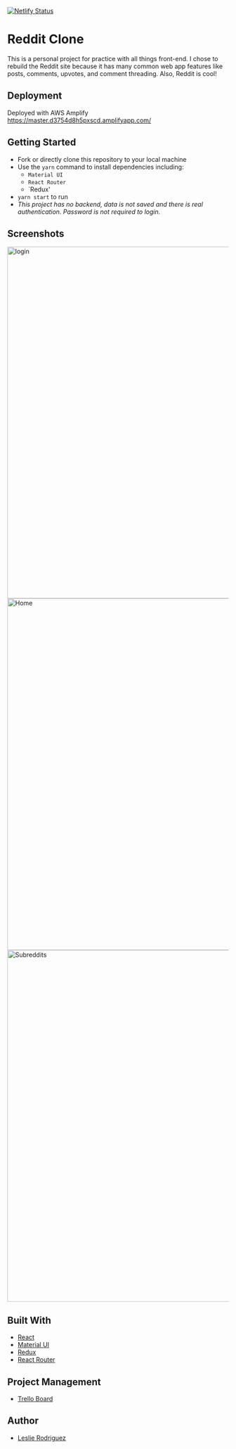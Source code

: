 [![Netlify Status](https://api.netlify.com/api/v1/badges/ee655f24-2c41-4f24-b304-73c4083a0954/deploy-status)](https://app.netlify.com/sites/lesliesredditclone/deploys)

# Reddit Clone
This is a personal project for practice with all things front-end. I chose to rebuild the Reddit site because it has many common web app features like posts, comments, upvotes, and comment threading. Also, Reddit is cool!

## Deployment
Deployed with AWS Amplify
https://master.d3754d8h5pxscd.amplifyapp.com/

## Getting Started

- Fork or directly clone this repository to your local machine
- Use the `yarn` command to install dependencies including:
  - `Material UI`
  - `React Router`
  - `Redux'
- `yarn start` to run
- *This project has no backend, data is not saved and there is real authentication. Password is not required to login.*

## Screenshots
<img src="https://github.com/rleslie1015/reddit-clone/blob/master/src/assets/login.png" alt='login' width=800 />
<img src="https://github.com/rleslie1015/reddit-clone/blob/master/src/assets/home.png" alt='Home' width=800 />
<img src="https://github.com/rleslie1015/reddit-clone/blob/master/src/assets/comments.png" alt='Subreddits' width=800 />

## Built With

- [React](https://reactjs.org/)
- [Material UI](https://material-ui.com/)
- [Redux](https://redux.js.org/)
- [React Router](https://reacttraining.com/react-router/)

## Project Management

- [Trello Board](https://trello.com/b/inXZ11aU/reddit-clone)

## Author

- [Leslie Rodriguez](https://github.com/rleslie1015)
